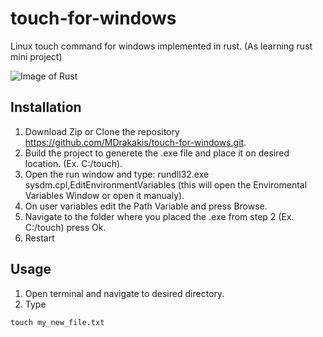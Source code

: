# touch-for-windows
Linux touch command for windows implemented in rust. (As learning rust mini project)

![Image of Rust](https://www.rust-lang.org/logos/rust-logo-128x128.png)

## Installation
1. Download Zip or Clone the repository https://github.com/MDrakakis/touch-for-windows.git.
2. Build the project to generete the .exe file and place it on desired location. (Ex. C:/touch).
3. Open the run window and type: rundll32.exe sysdm.cpl,EditEnvironmentVariables (this will open the Enviromental Variables Window or open it manualy).
4. On user variables edit the Path Variable and press Browse.
5. Navigate to the folder where you placed the .exe from step 2 (Ex. C:/touch) press Ok.
6. Restart

## Usage
1. Open terminal and navigate to desired directory.
2. Type
```shell
touch my_new_file.txt
```
